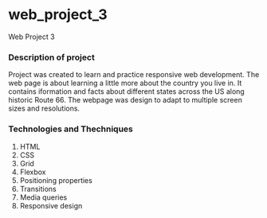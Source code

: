 # web_project_3
Web Project 3

### Description of project
Project was created to learn and practice responsive web development. The web page is about learning a little more about the country you live in. It contains iformation and facts about different states across the US along historic Route 66. The webpage was design to adapt to multiple screen sizes and resolutions.

### Technologies and Thechniques
1. HTML
2. CSS
3. Grid
4. Flexbox
5. Positioning properties
6. Transitions
7. Media queries
8. Responsive design